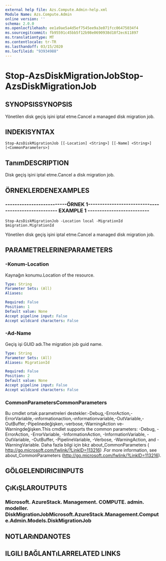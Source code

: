 ```yaml
---
external help file: Azs.Compute.Admin-help.xml
Module Name: Azs.Compute.Admin
online version: ''
schema: 2.0.0
ms.openlocfilehash: ee1a9ae5a4d5ef7545ee9a3e071fcc06475034f4
ms.sourcegitcommit: fb95591c45bb5f12b98e0690938d18f2ec611897
ms.translationtype: MT
ms.contentlocale: tr-TR
ms.lasthandoff: 03/15/2020
ms.locfileid: "93934988"
---
```

# <span data-ttu-id="b9c9b-101">Stop-AzsDiskMigrationJob</span><span class="sxs-lookup"><span data-stu-id="b9c9b-101">Stop-AzsDiskMigrationJob</span></span>

## <span data-ttu-id="b9c9b-102">SYNOPSIS</span><span class="sxs-lookup"><span data-stu-id="b9c9b-102">SYNOPSIS</span></span>
<span data-ttu-id="b9c9b-103">Yönetilen disk geçiş işini iptal etme.</span><span class="sxs-lookup"><span data-stu-id="b9c9b-103">Cancel a managed disk migration job.</span></span>

## <span data-ttu-id="b9c9b-104">INDEKI</span><span class="sxs-lookup"><span data-stu-id="b9c9b-104">SYNTAX</span></span>

```
Stop-AzsDiskMigrationJob [[-Location] <String>] [[-Name] <String>] [<CommonParameters>]
```

## <span data-ttu-id="b9c9b-105">Tanım</span><span class="sxs-lookup"><span data-stu-id="b9c9b-105">DESCRIPTION</span></span>
<span data-ttu-id="b9c9b-106">Disk geçiş işini iptal etme.</span><span class="sxs-lookup"><span data-stu-id="b9c9b-106">Cancel a disk migration job.</span></span>

## <span data-ttu-id="b9c9b-107">ÖRNEKLERDEN</span><span class="sxs-lookup"><span data-stu-id="b9c9b-107">EXAMPLES</span></span>

### <span data-ttu-id="b9c9b-108">--------------------------ÖRNEK 1--------------------------</span><span class="sxs-lookup"><span data-stu-id="b9c9b-108">-------------------------- EXAMPLE 1 --------------------------</span></span>
```
Stop-AzsDiskMigrationJob -Location local -MigrationId $migration.MigrationId
```

<span data-ttu-id="b9c9b-109">Yönetilen disk geçiş işini iptal etme.</span><span class="sxs-lookup"><span data-stu-id="b9c9b-109">Cancel a managed disk migration job.</span></span>

## <span data-ttu-id="b9c9b-110">PARAMETRELERINE</span><span class="sxs-lookup"><span data-stu-id="b9c9b-110">PARAMETERS</span></span>

### <span data-ttu-id="b9c9b-111">-Konum</span><span class="sxs-lookup"><span data-stu-id="b9c9b-111">-Location</span></span>
<span data-ttu-id="b9c9b-112">Kaynağın konumu.</span><span class="sxs-lookup"><span data-stu-id="b9c9b-112">Location of the resource.</span></span>

```yaml
Type: String
Parameter Sets: (All)
Aliases: 

Required: False
Position: 1
Default value: None
Accept pipeline input: False
Accept wildcard characters: False
```

### <span data-ttu-id="b9c9b-113">-Ad</span><span class="sxs-lookup"><span data-stu-id="b9c9b-113">-Name</span></span>
<span data-ttu-id="b9c9b-114">Geçiş işi GUID adı.</span><span class="sxs-lookup"><span data-stu-id="b9c9b-114">The migration job guid name.</span></span>

```yaml
Type: String
Parameter Sets: (All)
Aliases: MigrationId

Required: False
Position: 2
Default value: None
Accept pipeline input: False
Accept wildcard characters: False
```

### <span data-ttu-id="b9c9b-115">CommonParameters</span><span class="sxs-lookup"><span data-stu-id="b9c9b-115">CommonParameters</span></span>
<span data-ttu-id="b9c9b-116">Bu cmdlet ortak parametreleri destekler:-Debug,-ErrorAction,-ErrorVariable,-ınformationaction,-ınformationvariable,-OutVariable,-OutBuffer,-Pipelinedeğişken,-verbose,-WarningAction ve-Warningdeğişken.</span><span class="sxs-lookup"><span data-stu-id="b9c9b-116">This cmdlet supports the common parameters: -Debug, -ErrorAction, -ErrorVariable, -InformationAction, -InformationVariable, -OutVariable, -OutBuffer, -PipelineVariable, -Verbose, -WarningAction, and -WarningVariable.</span></span> <span data-ttu-id="b9c9b-117">Daha fazla bilgi için bkz about_CommonParameters ( http://go.microsoft.com/fwlink/?LinkID=113216) .</span><span class="sxs-lookup"><span data-stu-id="b9c9b-117">For more information, see about_CommonParameters (http://go.microsoft.com/fwlink/?LinkID=113216).</span></span>

## <span data-ttu-id="b9c9b-118">GÖLGELENDIRICI</span><span class="sxs-lookup"><span data-stu-id="b9c9b-118">INPUTS</span></span>

## <span data-ttu-id="b9c9b-119">ÇıKıŞLAR</span><span class="sxs-lookup"><span data-stu-id="b9c9b-119">OUTPUTS</span></span>

### <span data-ttu-id="b9c9b-120">Microsoft. AzureStack. Management. COMPUTE. admin. modeller. DiskMigrationJob</span><span class="sxs-lookup"><span data-stu-id="b9c9b-120">Microsoft.AzureStack.Management.Compute.Admin.Models.DiskMigrationJob</span></span>

## <span data-ttu-id="b9c9b-121">NOTLARıNDA</span><span class="sxs-lookup"><span data-stu-id="b9c9b-121">NOTES</span></span>

## <span data-ttu-id="b9c9b-122">ILGILI BAĞLANTıLAR</span><span class="sxs-lookup"><span data-stu-id="b9c9b-122">RELATED LINKS</span></span>

